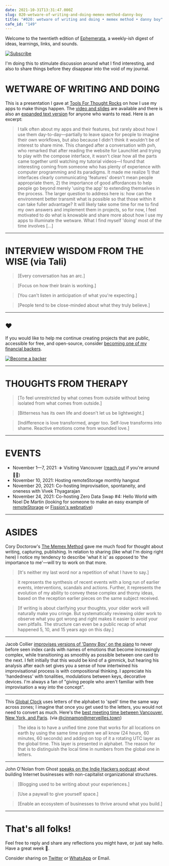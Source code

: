 ```yaml
---
date: 2021-10-31T13:31:47.000Z
slug: 020-wetware-of-writing-and-doing-memex-method-danny-boy
title: "#020: wetware of writing and doing • memex method • danny boy"
cafe_id: "149"
---
```

Welcome to the twentieth edition of [Ephemerata](https://rosano.ca/ephemerata), a weekly-ish digest of ideas, learnings, links, and sounds.

[![Subscribe](https://static.rosano.ca/_shared/_RCSSubscribeButton.svg)](https://rosano.ca/ephemerata)

I'm doing this to stimulate discussion around what I find interesting, and also to share things before they disappear into the void of my journal.

# WETWARE OF WRITING AND DOING

This is a presentation I gave at [Tools For Thought Rocks](https://lu.ma/tftrocks-oct) on how I use my apps to make things happen. The [video and slides](https://cafe.rosano.ca/t/148) are available and there is also an [expanded text version](https://rosano.hmm.garden/01fk3v8d7s6jw0wbhp3ck7xkyf) for anyone who wants to read. Here is an excerpt:

> I talk often about my apps and their features, but rarely about how I use them day-to-day—partially to leave space for people to imagine their own workflows, but also because I didn't think it wouldn't be of interest to share mine. This changed after a conversation with pvh, who remarked that after reading the website for Launchlet and trying to play with the compose interface, it wasn't clear how all the parts came together until watching my tutorial videos—I found that interesting coming from someone who has plenty of experience with computer programming and its paradigms. It made me realize 1) that interfaces clearly communicating 'features' doesn't mean people appropriate them, 2) the importance of good affordances to help people go beyond merely 'using the app' to extending themselves in the process. The larger question to address here is: how can the environment better transmit what is possible so that those within it can take fuller advantage? It will likely take some time for me to find my own answers and implement them in projects, so for now, I feel motivated to do what is knowable and share more about how I use my apps to illuminate the wetware. What I find myself 'doing' most of the time involves \[…\]

---

# INTERVIEW WISDOM FROM THE WISE (via Tali)

> \[Every conversation has an arc.\]

> \[Focus on how their brain is working.\]

> \[You can't listen in anticipation of what you're expecting.\]

> \[People tend to be close-minded about what they truly believe.\]

---

## ❤️

If you would like to help me continue creating projects that are public, accessible for free, and open-source, consider [becoming one of my financial backers](https://rosano.ca/back).

[![Become a backer](https://static.rosano.ca/_shared/_RCSBackButton.svg)](https://rosano.ca/back)

---

# THOUGHTS FROM THERAPY

> \[To feel unrestricted by what comes from outside without being isolated from what comes from outside.\]

> \[Bitterness has its own life and doesn't let us be lightweight.\]

> \[Indifference is love transformed, anger too. Self-love transforms into shame. Reactive emotions come from wounded love.\]

---

# EVENTS

* November 1—7, 2021: ✈️ Visiting Vancouver ([reach out](https://twitter.com/rosano) if you're around 👋🏼)
* November 10, 2021: Hosting remoteStorage monthly hangout
* November 20, 2021: Co-hosting Improvisation, spontaneity, and oneness with Vivek Thyagarajan
* November 24, 2021: Co-hosting Zero Data Swap #4: Hello World with Noel De Martin (looking for someone to make an easy example of [remoteStorage](https://community.remotestorage.io/t/webnative-hello-world-for-november-swap/736) or [Fission's webnative](https://talk.fission.codes/t/webnative-hello-world-for-november-swap/2228))

---

# ASIDES

Cory Doctorow's [The Memex Method](https://doctorow.medium.com/the-memex-method-238c71f2fb46) gave me much food for thought about writing, capturing, publishing. In relation to sharing (like what I'm doing right here) I notice my tendency to describe 'what it is' as opposed to 'the importance to me'—will try to work on that more.

> \[It's neither my last word nor a repetition of what I have to say.\]

> it represents the synthesis of recent events with a long run of earlier events, interventions, scandals and actions. Further, it represents the evolution of my ability to convey these complex and thorny ideas, based on the reception earlier pieces on the same subject received.

> \[If writing is about clarifying your thoughts, your older work will naturally make you cringe. But systematically reviewing older work to observe what you got wrong and right makes it easier to avoid your own pitfalls. The structure can even be a public recap of what happened 5, 10, and 15 years ago on this day.\]

---

Jacob Collier [improvises versions of 'Danny Boy' on the piano](https://www.youtube.com/watch?v=EWHpdmDHrn8) to never before seen index cards with names of emotions that become increasingly complex, while transitioning as smoothly as possible between one card to the next. I felt initially that this would be kind of a gimmick, but hearing his analysis after each set gives you a sense of how intertwined his improvisational process is with compositional thinking. I appreciate his 'handedness' with tonalities, modulations between keys, decorative devices. I'm always a fan of "giving people who aren't familiar with free improvisation a way into the concept".

---

This [Global Clock](https://thehtime.com/why-htime) uses letters of the alphabet to 'spell' time the same way across zones; I imagine that once you get used to the letters, you would not need to convert as much. Here's the [best meeting time between Vancouver, New York, and Paris](https://thehtime.com/intersect?locations=Canada+-+Vancouver%2CUSA+-+New+York%2CFrance+-+Paris). (via [@cinnamon@merveilles.town](https://discord.com/channels/780542716940517407/802240654213251102/903117563045748796))

> The idea is to have a unified time zone that works for all locations on earth by using the same time system we all know (24 hours, 60 minutes, 60 seconds) and adding on top of it a rotating UTC layer as the global time. This layer is presented in alphabet. The reason for that is to distinguish the local time in numbers from the global one in letters.

---

John O'Nolan from Ghost [speaks on the Indie Hackers podcast](https://www.indiehackers.com/podcast/227-john-onolan) about building Internet businesses with non-capitalist organizational structures.

> \[Blogging used to be writing about your experiences.\]

> \[Use a paywall to give yourself space.\]

> \[Enable an ecosystem of businesses to thrive around what you build.\]

---

# That's all folks!

Feel free to reply and share any reflections you might have, or just say hello. Have a great week 🙂.

Consider sharing on [Twitter](https://twitter.com/intent/tweet?url=https%3A%2F%2Fcafe.rosano.ca%2Ft%2F149&text=%23Ephemerata%20020%20by%20%40rosano%3A%20wetware%20of%20writing%20and%20doing%20%E2%80%A2%20memex%20method%20%E2%80%A2%20danny%20boy) or [WhatsApp](https://api.whatsapp.com/send?text=Ephemerata%20%23020%20by%20%40rosano%3A%20wetware%20of%20writing%20and%20doing%20%E2%80%A2%20memex%20method%20%E2%80%A2%20danny%20boy%20https%3A%2F%2Fcafe.rosano.ca%2Ft%2F149) or Email.
